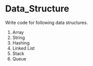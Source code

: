 # Data_Structure
 Write code for following data structures.

1. Array
2. String
3. Hashing
4. Linked List
5. Stack
6. Queue
